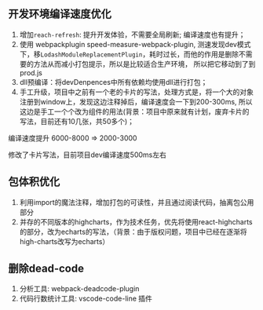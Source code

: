 ## 开发环境编译速度优化


1. 增加`reach-refresh`: 提升开发体验，不需要全局刷新; 编译速度也有提升；
2. 使用 webpackplugin speed-measure-webpack-plugin, 测速发现dev模式下，移`LodashModuleReplacementPlugin`，耗时过长，而他的作用是删除不需要的方法从而减小打包提示，所以是比较适合生产环境， 所以把它移动到了到 prod.js
3. dll预编译：将devDenpences中所有依赖均使用dll进行打包；
5. 手工升级，项目中之前有一个老的卡片的写法，处理方式是，将一个大的对象注册到window上，发现这边注释掉后，编译速度会一下到200-300ms, 所以这边是手工一个个改为组件的用法(背景：项目中原来就有计划，废弃卡片的写法，目前还有10几张，共50多个)；



编译速度提升 6000-8000 => 2000-3000


修改了卡片写法，目前项目dev编译速度500ms左右



## 包体积优化

1. 利用import的魔法注释，增加打包的可读性，并且通过阅读代码，抽离包公用部分
2. 并存的不同版本的highcharts，作为技术任务，优先将使用react-highcharts的部分，改为echarts的写法，（背景：由于版权问题，项目中已经在逐渐将high-charts改写为echarts）




## 删除dead-code

1. 分析工具: webpack-deadcode-plugin
2. 代码行数统计工具: vscode-code-line 插件

